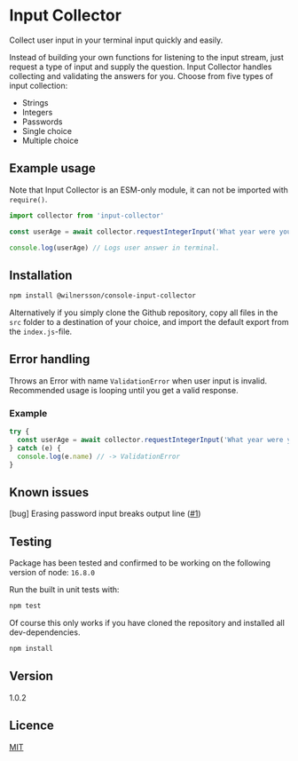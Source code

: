# Input Collector
Collect user input in your terminal input quickly and easily.

Instead of building your own functions for listening to the input stream, just request a type of input and supply the question. Input Collector handles collecting and validating the answers for you. Choose from five types of input collection:

* Strings
* Integers
* Passwords
* Single choice
* Multiple choice

## Example usage

Note that Input Collector is an ESM-only module, it can not be imported with `require()`.

```javascript
import collector from 'input-collector'

const userAge = await collector.requestIntegerInput('What year were you born?', 1900, 2030) // Answers outside supplied min and max range throws an exception.

console.log(userAge) // Logs user answer in terminal.
```

## Installation

```bash
npm install @wilnersson/console-input-collector
```

Alternatively if you simply clone the Github repository, copy all files in the `src` folder to a destination of your choice, and import the default export from the `index.js`-file.

## Error handling

Throws an Error with name `ValidationError` when user input is invalid. Recommended usage is looping until you get a valid response.

### Example
```javascript
try {
  const userAge = await collector.requestIntegerInput('What year were you born?', 1900, 2030) // <-- User supplies 'hello world'
} catch (e) {
  console.log(e.name) // -> ValidationError
}
```

## Known issues

[bug] Erasing password input breaks output line ([#1][i1])

[i1]: https://github.com/wilnersson/console-input-collector/issues/1

## Testing

Package has been tested and confirmed to be working on the following version of node: `16.8.0`

Run the built in unit tests with:

```bash
npm test
```

Of course this only works if you have cloned the repository and installed all dev-dependencies.

```bash
npm install
```

## Version

1.0.2

## Licence

[MIT](./LICENSE)